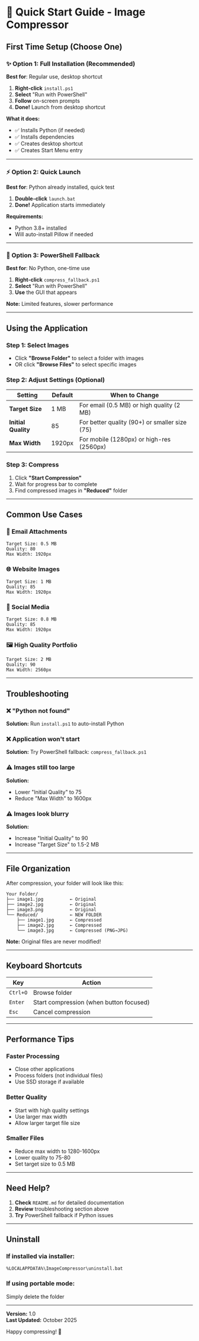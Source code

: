 # 🚀 Quick Start Guide - Image Compressor

## First Time Setup (Choose One)

### ✨ Option 1: Full Installation (Recommended)
**Best for**: Regular use, desktop shortcut

1. **Right-click** `install.ps1`
2. **Select** "Run with PowerShell"
3. **Follow** on-screen prompts
4. **Done!** Launch from desktop shortcut

**What it does:**
- ✅ Installs Python (if needed)
- ✅ Installs dependencies
- ✅ Creates desktop shortcut
- ✅ Creates Start Menu entry

---

### ⚡ Option 2: Quick Launch
**Best for**: Python already installed, quick test

1. **Double-click** `launch.bat`
2. **Done!** Application starts immediately

**Requirements:**
- Python 3.8+ installed
- Will auto-install Pillow if needed

---

### 🔧 Option 3: PowerShell Fallback
**Best for**: No Python, one-time use

1. **Right-click** `compress_fallback.ps1`
2. **Select** "Run with PowerShell"
3. **Use** the GUI that appears

**Note:** Limited features, slower performance

---

## Using the Application

### Step 1: Select Images
- Click **"Browse Folder"** to select a folder with images
- OR click **"Browse Files"** to select specific images

### Step 2: Adjust Settings (Optional)
| Setting | Default | When to Change |
|---------|---------|----------------|
| **Target Size** | 1 MB | For email (0.5 MB) or high quality (2 MB) |
| **Initial Quality** | 85 | For better quality (90+) or smaller size (75) |
| **Max Width** | 1920px | For mobile (1280px) or high-res (2560px) |

### Step 3: Compress
1. Click **"Start Compression"**
2. Wait for progress bar to complete
3. Find compressed images in **"Reduced"** folder

---

## Common Use Cases

### 📧 Email Attachments
```
Target Size: 0.5 MB
Quality: 80
Max Width: 1920px
```

### 🌐 Website Images
```
Target Size: 1 MB
Quality: 85
Max Width: 1920px
```

### 📱 Social Media
```
Target Size: 0.8 MB
Quality: 85
Max Width: 1920px
```

### 🖼️ High Quality Portfolio
```
Target Size: 2 MB
Quality: 90
Max Width: 2560px
```

---

## Troubleshooting

### ❌ "Python not found"
**Solution:** Run `install.ps1` to auto-install Python

### ❌ Application won't start
**Solution:** Try PowerShell fallback: `compress_fallback.ps1`

### ⚠️ Images still too large
**Solution:** 
- Lower "Initial Quality" to 75
- Reduce "Max Width" to 1600px

### ⚠️ Images look blurry
**Solution:**
- Increase "Initial Quality" to 90
- Increase "Target Size" to 1.5-2 MB

---

## File Organization

After compression, your folder will look like this:

```
Your Folder/
├── image1.jpg          ← Original
├── image2.jpg          ← Original
├── image3.png          ← Original
└── Reduced/            ← NEW FOLDER
    ├── image1.jpg      ← Compressed
    ├── image2.jpg      ← Compressed
    └── image3.jpg      ← Compressed (PNG→JPG)
```

**Note:** Original files are never modified!

---

## Keyboard Shortcuts

| Key | Action |
|-----|--------|
| `Ctrl+O` | Browse folder |
| `Enter` | Start compression (when button focused) |
| `Esc` | Cancel compression |

---

## Performance Tips

### Faster Processing
- Close other applications
- Process folders (not individual files)
- Use SSD storage if available

### Better Quality
- Start with high quality settings
- Use larger max width
- Allow larger target file size

### Smaller Files
- Reduce max width to 1280-1600px
- Lower quality to 75-80
- Set target size to 0.5 MB

---

## Need Help?

1. **Check** `README.md` for detailed documentation
2. **Review** troubleshooting section above
3. **Try** PowerShell fallback if Python issues

---

## Uninstall

### If installed via installer:
```
%LOCALAPPDATA%\ImageCompressor\uninstall.bat
```

### If using portable mode:
Simply delete the folder

---

**Version:** 1.0  
**Last Updated:** October 2025  

Happy compressing! 🎉
